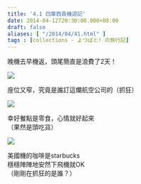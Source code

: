 ```yaml
---
title: '4.1 四葉西貢機遊記'
date: 2014-04-12T20:30:00.000+08:00
draft: false
aliases: [ "/2014/04/41.html" ]
tags : [collections - よつばと! の旅行記]
---
```


晚機去早機返，頭尾簡直是浪費了2天！  

![](/images/yotsuba4a1.jpg)

座位又窄，究竟是誰訂這爛航空公司的（抓狂）  

![](/images/yotsuba4a2.jpg)

幸好餐點是零食，心情就好起來  
（果然是頭吃貨）  

![](/images/yotsuba4a.jpg)

美國機的咖啡是starbucks  
穩穩陣陣地安然下飛機就OK  
（剛剛在抓狂的是誰？）

